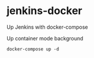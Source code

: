 # jenkins-docker
Up Jenkins with docker-compose 

Up container mode background 

`docker-compose up -d`
